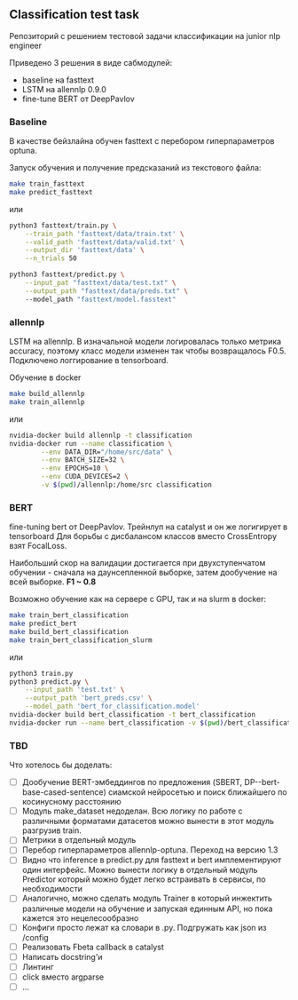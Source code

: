 ## Classification test task

Репозиторий с решением тестовой задачи классификации на junior nlp engineer

Приведено 3 решения в виде сабмодулей:
- baseline на fasttext
- LSTM на allennlp 0.9.0
- fine-tune BERT от DeepPavlov

### Baseline

В качестве бейзлайна обучен fasttext с перебором гиперпараметров optuna.

Запуск обучения и получение предсказаний из текстового файла:
```bash
make train_fasttext
make predict_fasttext
```
или
```bash
python3 fasttext/train.py \
    --train_path 'fasttext/data/train.txt' \
    --valid_path 'fasttext/data/valid.txt' \
    --output_dir 'fasttext/data' \
    --n_trials 50

python3 fasttext/predict.py \
    --input_pat "fasttext/data/test.txt" \
    --output_path "fasttext/data/preds.txt" \ 
    --model_path "fasttext/model.fasstext"
```

### allennlp
LSTM на allennlp. В изначальной модели логировалась только метрика accuracy,
поэтому класс модели изменен так чтобы возвращалось F0.5.
Подключено логгирование в tensorboard.

Обучение в docker
```bash
make build_allennlp
make train_allennlp
```
или
```bash
nvidia-docker build allennlp -t classification
nvidia-docker run --name classification \
		--env DATA_DIR="/home/src/data" \
		--env BATCH_SIZE=32 \
		--env EPOCHS=10 \
		--env CUDA_DEVICES=2 \
	    -v $(pwd)/allennlp:/home/src classification
```

### BERT
fine-tuning bert от DeepPavlov. Трейнлуп на catalyst и он же логигирует в tensorboard
Для борьбы с дисбалансом классов вместо CrossEntropy взят FocalLoss.

Наибольший скор на валидации достигается при двухступенчатом обучении - сначала на даунсепленной выборке, затем дообучение на всей выборке. **F1 ~ 0.8**

Возможно обучение как на сервере с GPU, так и на slurm в docker:
```bash
make train_bert_classification
make predict_bert
make build_bert_classification
make train_bert_classification_slurm
```
или
```bash
python3 train.py
python3 predict.py \
    --input_path 'test.txt' \
    --output_path 'bert_preds.csv' \
    --model_path 'bert_for_classification.model' 
nvidia-docker build bert_classification -t bert_classification
nvidia-docker run --name bert_classification -v $(pwd)/bert_classification
```


### TBD
Что хотелось бы доделать:

 - [ ] Дообучение BERT-эмбеддингов по предложения (SBERT, DP--bert-base-cased-sentence) сиамской нейросетью и поиск ближайшего по косинусному расстоянию
 - [ ] Модуль make_dataset недоделан. Всю логику по работе с различными форматами датасетов можно вынести в этот модуль разгрузив train.
 - [ ] Метрики в отдельный модуль
 - [ ] Перебор гиперпараметров allennlp-optuna. Переход на версию 1.3
 - [ ] Видно что inference в predict.py для fasttext и bert имплементируют один интерфейс. Можно вынести логику в отдельный модуль Predictor который можно будет легко встраивать в сервисы, по необходимости
 - [ ] Аналогично, можно сделать модуль Trainer в который инжектить различные модели на обучение и запуская единным API, но пока кажется это нецелесообразно
 - [ ] Конфиги просто лежат ка словари в .py. Подгружать как json из /config
 - [ ] Реализовать Fbeta callback в catalyst
 - [ ] Написать docstring'и
 - [ ] Линтинг
 - [ ] click вместо argparse
 - [ ] ...
